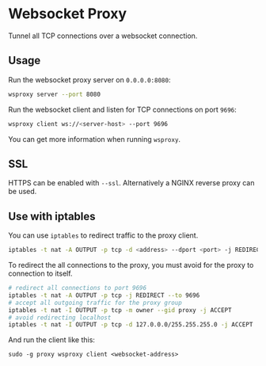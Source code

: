 # Websocket Proxy

Tunnel all TCP connections over a websocket connection.

## Usage

Run the websocket proxy server on `0.0.0.0:8080`:

```sh
wsproxy server --port 8080
```

Run the websocket client and listen for TCP connections on port `9696`:

```sh
wsproxy client ws://<server-host> --port 9696
```

You can get more information when running `wsproxy`.

## SSL

HTTPS can be enabled with `--ssl`. Alternatively a NGINX reverse proxy can be used.

## Use with iptables

You can use `iptables` to redirect traffic to the proxy client.

```sh
iptables -t nat -A OUTPUT -p tcp -d <address> --dport <port> -j REDIRECT --to 9696
```

To redirect the all connections to the proxy, you must avoid for the proxy to connection
to itself.

```sh
# redirect all connections to port 9696
iptables -t nat -A OUTPUT -p tcp -j REDIRECT --to 9696
# accept all outgoing traffic for the proxy group
iptables -t nat -I OUTPUT -p tcp -m owner --gid proxy -j ACCEPT
# avoid redirecting localhost
iptables -t nat -I OUTPUT -p tcp -d 127.0.0.0/255.255.255.0 -j ACCEPT
```

And run the client like this:

```
sudo -g proxy wsproxy client <websocket-address>
```

